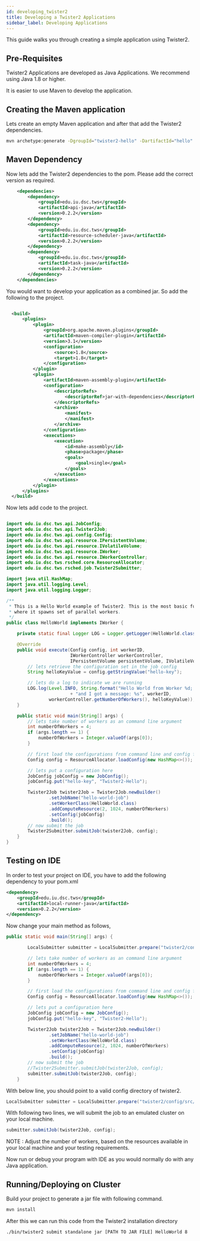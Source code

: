 ```yaml
---
id: developing_twister2
title: Developing a Twister2 Applications
sidebar_label: Developing Applications
---
```


This guide walks you through creating a simple application using Twister2.

## Pre-Requisites

Twister2 Applications are developed as Java Applications. We recommend using Java 1.8 or higher.

It is easier to use Maven to develop the application.

## Creating the Maven application

Lets create an empty Maven application and after that add the Twister2 dependencies.

```bash
mvn archetype:generate -DgroupId="twister2-hello" -DartifactId="hello" -DarchetypeArtifactId="maven-archetype-quickstart"  -DinteractiveMode=false
```

## Maven Dependency

Now lets add the Twister2 dependencies to the pom. Please add the correct version as required.

```xml
    <dependencies>
        <dependency>
            <groupId>edu.iu.dsc.tws</groupId>
            <artifactId>api-java</artifactId>
            <version>0.2.2</version>
        </dependency>
        <dependency>
            <groupId>edu.iu.dsc.tws</groupId>
            <artifactId>resource-scheduler-java</artifactId>
            <version>0.2.2</version>
        </dependency>
        <dependency>
            <groupId>edu.iu.dsc.tws</groupId>
            <artifactId>task-java</artifactId>
            <version>0.2.2</version>
        </dependency>
    </dependencies>
```

You would want to develop your application as a combined jar. So add the following to the project.

```xml

  <build>
      <plugins>
          <plugin>
              <groupId>org.apache.maven.plugins</groupId>
              <artifactId>maven-compiler-plugin</artifactId>
              <version>3.1</version>
              <configuration>
                  <source>1.8</source>
                  <target>1.8</target>
              </configuration>
          </plugin>
          <plugin>
              <artifactId>maven-assembly-plugin</artifactId>
              <configuration>
                  <descriptorRefs>
                      <descriptorRef>jar-with-dependencies</descriptorRef>
                  </descriptorRefs>
                  <archive>
                      <manifest>
                      </manifest>
                  </archive>
              </configuration>
              <executions>
                  <execution>
                      <id>make-assembly</id>
                      <phase>package</phase>
                      <goals>
                          <goal>single</goal>
                      </goals>
                  </execution>
              </executions>
          </plugin>
      </plugins>
  </build>

```

Now lets add code to the project.

```java

import edu.iu.dsc.tws.api.JobConfig;
import edu.iu.dsc.tws.api.Twister2Job;
import edu.iu.dsc.tws.api.config.Config;
import edu.iu.dsc.tws.api.resource.IPersistentVolume;
import edu.iu.dsc.tws.api.resource.IVolatileVolume;
import edu.iu.dsc.tws.api.resource.IWorker;
import edu.iu.dsc.tws.api.resource.IWorkerController;
import edu.iu.dsc.tws.rsched.core.ResourceAllocator;
import edu.iu.dsc.tws.rsched.job.Twister2Submitter;

import java.util.HashMap;
import java.util.logging.Level;
import java.util.logging.Logger;

/**
 * This is a Hello World example of Twister2. This is the most basic functionality of Twister2,
 * where it spawns set of parallel workers.
 */
public class HelloWorld implements IWorker {

    private static final Logger LOG = Logger.getLogger(HelloWorld.class.getName());

    @Override
    public void execute(Config config, int workerID,
                        IWorkerController workerController,
                        IPersistentVolume persistentVolume, IVolatileVolume volatileVolume) {
        // lets retrieve the configuration set in the job config
        String helloKeyValue = config.getStringValue("hello-key");

        // lets do a log to indicate we are running
        LOG.log(Level.INFO, String.format("Hello World from Worker %d; there are %d total workers "
                        + "and I got a message: %s", workerID,
                workerController.getNumberOfWorkers(), helloKeyValue));
    }

    public static void main(String[] args) {
        // lets take number of workers as an command line argument
        int numberOfWorkers = 4;
        if (args.length == 1) {
            numberOfWorkers = Integer.valueOf(args[0]);
        }

        // first load the configurations from command line and config files
        Config config = ResourceAllocator.loadConfig(new HashMap<>());

        // lets put a configuration here
        JobConfig jobConfig = new JobConfig();
        jobConfig.put("hello-key", "Twister2-Hello");

        Twister2Job twister2Job = Twister2Job.newBuilder()
                .setJobName("hello-world-job")
                .setWorkerClass(HelloWorld.class)
                .addComputeResource(2, 1024, numberOfWorkers)
                .setConfig(jobConfig)
                .build();
        // now submit the job
        Twister2Submitter.submitJob(twister2Job, config);
    }
}


```

## Testing on IDE

In order to test your project on IDE, you have to add the following dependency
to your pom.xml

```xml
<dependency>
    <groupId>edu.iu.dsc.tws</groupId>
    <artifactId>local-runner-java</artifactId>
    <version>0.2.2</version>
</dependency>
```

Now change your main method as follows,

```java
public static void main(String[] args) {

        LocalSubmitter submitter = LocalSubmitter.prepare("twister2/config/src/yaml/conf");

        // lets take number of workers as an command line argument
        int numberOfWorkers = 4;
        if (args.length == 1) {
            numberOfWorkers = Integer.valueOf(args[0]);
        }

        // first load the configurations from command line and config files
        Config config = ResourceAllocator.loadConfig(new HashMap<>());

        // lets put a configuration here
        JobConfig jobConfig = new JobConfig();
        jobConfig.put("hello-key", "Twister2-Hello");

        Twister2Job twister2Job = Twister2Job.newBuilder()
                .setJobName("hello-world-job")
                .setWorkerClass(HelloWorld.class)
                .addComputeResource(2, 1024, numberOfWorkers)
                .setConfig(jobConfig)
                .build();
        // now submit the job
        //Twister2Submitter.submitJob(twister2Job, config);
        submitter.submitJob(twister2Job, config);
    }
```

With below line, you should point to a valid config directory of twister2.

```java
LocalSubmitter submitter = LocalSubmitter.prepare("twister2/config/src/yaml/conf");
```

With following two lines, we will submit the job to an emulated cluster on your local machine.

```java
submitter.submitJob(twister2Job, config);
```

NOTE : Adjust the number of workers, based on the resources available in your local machine and your testing requirements. 

Now run or debug your program with IDE as you would normally do with any Java application.


## Running/Deploying on Cluster

Build your project to generate a jar file with following command.

```bash
mvn install
```

After this we can run this code from the Twister2 installation directory

```bash
./bin/twister2 submit standalone jar [PATH TO JAR FILE] HelloWorld 8

```


